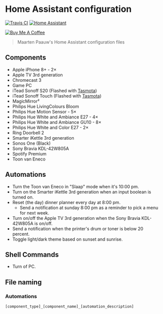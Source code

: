 # Home Assistant configuration

[![Travis CI](https://travis-ci.org/maartenpaauw/home-assistant-config.svg?branch=master)](https://travis-ci.org/maartenpaauw/home-assistant-config)
[![Home Assistant](https://img.shields.io/badge/Home%20Assistant-0.98.1-038FC7.svg)](https://home-assistant.io/)

<a href="https://www.buymeacoffee.com/maartenpaauw" target="_blank"><img src="https://www.buymeacoffee.com/assets/img/custom_images/orange_img.png" alt="Buy Me A Coffee" style="height: auto !important;width: auto !important;" ></a>

> Maarten Paauw's Home Assistant configuration files

## Components

- Apple iPhone 8+ - 2×
- Apple TV 3rd generation
- Chromecast 3
- Game PC
- iTead Sonoff S20 (Flashed with [Tasmota][tasmota])
- iTead Sonoff Touch (Flashed with [Tasmota][tasmota])
- MagicMirror²
- Philips Hue LivingColours Bloom
- Philips Hue Motion Sensor - 5×
- Philips Hue White and Ambiance E27 - 4×
- Philips Hue White and Ambiance GU10 - 8×
- Philips Hue White and Color E27 - 2×
- Ring Doorbell 2
- Smarter iKettle 3rd generation
- Sonos One (Black)
- Sony Bravia KDL-42W805A
- Spotify Premium
- Toon van Eneco

## Automations

- Turn the Toon van Eneco in "Slaap" mode when it's 10:00 pm.
- Turn on the Smarter iKettle 3rd generation when an input boolean is turned on.
- Reset (the day) dinner planner every day at 8:00 pm.
  - Send a notification at sunday 8:00 pm as a reminder to pick a menu for next week.
- Turn on/off the Apple TV 3rd generation when the Sony Bravia KDL-42W805A is on/off.
- Send a notification when the printer's drum or toner is below 20 percent.
- Toggle light/dark theme based on sunset and sunrise.

## Shell Commands

- Turn of PC.

## File naming

### Automations

`[component_type]_[component_name]_[automation_description]`

[tasmota]: https://github.com/arendst/Sonoff-Tasmota  "Sonoff Tasmota"
